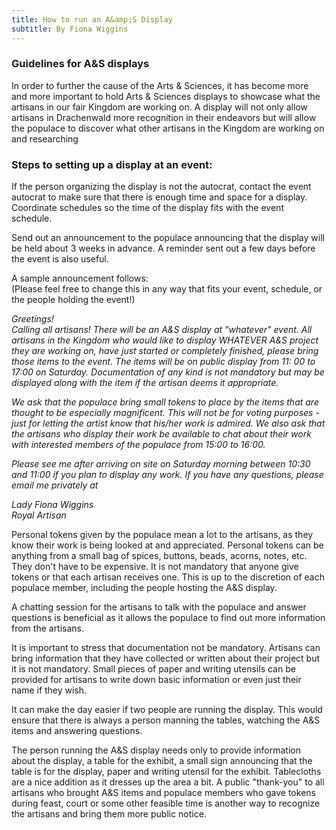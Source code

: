 ```yaml
---
title: How to run an A&amp;S Display
subtitle: By Fiona Wiggins
---
```

<h3>Guidelines for A&amp;S displays</h3>
<p>In order to further the cause of the Arts &amp; Sciences, it has become more and more important to hold Arts &amp; Sciences displays to showcase what the artisans in our fair Kingdom are working on. A display will not only allow artisans in Drachenwald more recognition in their endeavors but will allow the populace to discover what other artisans in the Kingdom are working on and researching</p>
<h3>Steps to setting up a display at an event:</h3>
<p>If the person organizing the display is not the autocrat, contact the event autocrat to make sure that there is enough time and space for a display. Coordinate schedules so the time of the display fits with the event schedule.</p>
<p>Send out an announcement to the populace announcing that the display will be held about 3 weeks in advance. A reminder sent out a few days before the event is also useful.</p>
<p>A sample announcement follows:<br />
(Please feel free to change this in any way that fits your event, schedule, or the people holding the event!)</p>
<p><i>Greetings!<br />
Calling all artisans! There will be an A&amp;S display at "whatever" event. All artisans in the Kingdom who would like to display WHATEVER A&amp;S project they are working on, have just started or completely finished, please bring those items to the event. The items will be on public display from 11: 00 to 17:00 on Saturday. Documentation of any kind is not mandatory but may be displayed along with the item if the artisan deems it appropriate.</i></p>
<p><i>We ask that the populace bring small tokens to place by the items that are thought to be especially magnificent. This will not be for voting purposes - just for letting the artist know that his/her work is admired. We also ask that the artisans who display their work be available to chat about their work with interested members of the populace from 15:00 to 16:00.</i></p>
<p><i>Please see me after arriving on site on Saturday morning between 10:30 and 11:00 if you plan to display any work. If you have any questions, please email me privately at <script>document.write(String.fromCharCode(60,97,32,104,114,101,102,61,39,109,97,105,108,116,111,58,99,105,110,100,121,46,112,101,116,101,114,115,111,110,64,101,117,46,100,111,100,101,97,46,101,100,117,39,62,99,105,110,100,121,46,112,101,116,101,114,115,111,110,64,101,117,46,100,111,100,101,97,46,101,100,117,60,47,97,62));</script></i></p>
<p><i>Lady Fiona Wiggins<br />
Royal Artisan</i></p>
<p>Personal tokens given by the populace mean a lot to the artisans, as they know their work is being looked at and appreciated. Personal tokens can be anything from a small bag of spices, buttons, beads, acorns, notes, etc. They don't have to be expensive. It is not mandatory that anyone give tokens or that each artisan receives one. This is up to the discretion of each populace member, including the people hosting the A&amp;S display.</p>
<p>A chatting session for the artisans to talk with the populace and answer questions is beneficial as it allows the populace to find out more information from the artisans.</p>
<p>It is important to stress that documentation not be mandatory. Artisans can bring information that they have collected or written about their project but it is not mandatory. Small pieces of paper and writing utensils can be provided for artisans to write down basic information or even just their name if they wish.</p>
<p>It can make the day easier if two people are running the display. This would ensure that there is always a person manning the tables, watching the A&amp;S items and answering questions.</p>
<p>The person running the A&amp;S display needs only to provide information about the display, a table for the exhibit, a small sign announcing that the table is for the display, paper and writing utensil for the exhibit. Tablecloths are a nice addition as it dresses up the area a bit. A public "thank-you" to all artisans who brought A&amp;S items and populace members who gave tokens during feast, court or some other feasible time is another way to recognize the artisans and bring them more public notice.</p>

